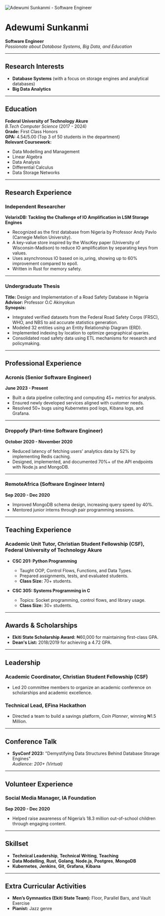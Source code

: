 ![Adewumi Sunkanmi - Software Engineer](https://images.pexels.com/photos/259915/pexels-photo-259915.jpeg?auto=compress&cs=tinysrgb&w=1260&h=750&dpr=1)

# Adewumi Sunkanmi  
**Software Engineer**  
_Passionate about Database Systems, Big Data, and Education_

---

## Research Interests
- **Database Systems** (with a focus on storage engines and analytical databases)
- **Big Data Analytics**

---

## Education  
**Federal University of Technology Akure**  
_B.Tech Computer Science_ (2017 - 2024)  
**Grade:** First Class Honors  
**GPA:** 4.54/5.00 (Top 3 of 50 students in the department)  
**Relevant Coursework:**  
- Data Modelling and Management  
- Linear Algebra  
- Data Analysis  
- Differential Calculus  
- Data Storage Networks

---

## Research Experience

### Independent Researcher  
**VelarixDB: Tackling the Challenge of IO Amplification in LSM Storage Engines**  
- Recognized as the first database from Nigeria by Professor Andy Pavlo (Carnegie Mellon University).  
- A key-value store inspired by the WiscKey paper (University of Wisconsin-Madison) to reduce IO amplification by separating keys from values.  
- Uses asynchronous IO based on io_uring, showing up to 60% improvement compared to epoll.  
- Written in Rust for memory safety.

---

### Undergraduate Thesis  
**Title:** Design and Implementation of a Road Safety Database in Nigeria  
**Advisor:** Professor O.C Akinyokun  
**Synopsis:**  
- Integrated verified datasets from the Federal Road Safety Corps (FRSC), WHO, and NBS to aid accurate statistics generation.  
- Modeled 32 entities using an Entity Relationship Diagram (ERD).  
- Implemented indexing by location to optimize geographical queries.  
- Consolidated road safety data using ETL mechanisms for research and policymaking.

---

## Professional Experience

### **Acronis (Senior Software Engineer)**  
**June 2023 - Present**  
- Built a data pipeline collecting and computing 45+ metrics for analysis.  
- Ensured newly developed services aligned with customer needs.  
- Resolved 50+ bugs using Kubernetes pod logs, Kibana logs, and Grafana.

---

### **Droppofy (Part-time Software Engineer)**  
**October 2020 - November 2020**  
- Reduced latency of fetching users' analytics data by 52% by implementing Redis caching.  
- Designed, implemented, and documented 70%+ of the API endpoints with Node.js and MongoDB.

---

### **RemoteAfrica (Software Engineer Intern)**  
**Sep 2020 - Dec 2020**  
- Improved MongoDB schema design, increasing query speed by 40%.  
- Mentored junior interns through pair programming sessions.

---

## Teaching Experience

### Academic Unit Tutor, Christian Student Fellowship (CSF), Federal University of Technology Akure  
- **CSC 201: Python Programming**  
  - Taught OOP, Control Flows, Functions, and Data Types.  
  - Prepared assignments, tests, and evaluated students.  
  - **Class Size:** 70+ students.

- **CSC 305: Systems Programming in C**  
  - Topics: Socket programming, control flows, and library usage.  
  - **Class Size:** 30+ students.

---

## Awards & Scholarships
- **Ekiti State Scholarship Award:** ₦60,000 for maintaining first-class GPA.  
- **Dean's List:** 2018/2019 for achieving a 4.72 GPA.

---

## Leadership

### Academic Coordinator, Christian Student Fellowship (CSF)  
- Led 20 committee members to organize an academic conference on scholarships and academic excellence.

### Technical Lead, EFina Hackathon  
- Directed a team to build a savings platform, _Coin Planner_, winning ₦1.5 Million.

---

## Conference Talk
- **SysConf 2023:** "Demystifying Data Structures Behind Database Storage Engines"  
  _Audience: 200+ (Virtual)_

---

## Volunteer Experience

### Social Media Manager, IA Foundation  
**Sep 2020 - Dec 2020**  
- Helped raise awareness of Nigeria’s 18.3 million out-of-school children through engaging content.

---

## Skillset
- **Technical Leadership**, **Technical Writing**, **Teaching**
- **Data Modelling**, **Rust**, **Golang**, **Node.js**, **Postgres**, **MongoDB**
- **Kubernetes**, **Jenkins**, **Git**, **Grafana**, **Kibana**

---

## Extra Curricular Activities
- **Men’s Gymnastics (Ekiti State Team):** Floor, Parallel Bars, and Vault Exercise  
- **Pianist:** Jazz genre
